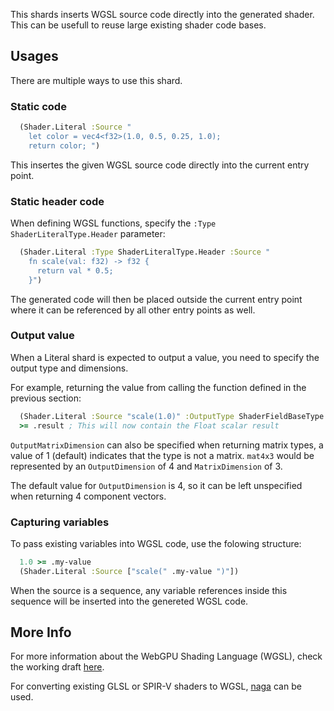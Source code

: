 This shards inserts WGSL source code directly into the generated shader. This can be usefull to reuse large existing shader code bases.

## Usages

There are multiple ways to use this shard.

### Static code

```clojure
  (Shader.Literal :Source "
    let color = vec4<f32>(1.0, 0.5, 0.25, 1.0);
    return color; ")
```

This insertes the given WGSL source code directly into the current entry point.

### Static header code

When defining WGSL functions, specify the `:Type ShaderLiteralType.Header` parameter:

```clojure
  (Shader.Literal :Type ShaderLiteralType.Header :Source "
    fn scale(val: f32) -> f32 {
      return val * 0.5;
    }")
```

The generated code will then be placed outside the current entry point where it can be referenced by all other entry points as well.

### Output value

When a Literal shard is expected to output a value, you need to specify the output type and dimensions.

For example, returning the value from calling the function defined in the previous section:

```clojure
  (Shader.Literal :Source "scale(1.0)" :OutputType ShaderFieldBaseType.Float32 :OutputDimension 1)
  >= .result ; This will now contain the Float scalar result
```

`OutputMatrixDimension` can also be specified when returning matrix types, a value of 1 (default) indicates that the type is not a matrix. `mat4x3` would be represented by an `OutputDimension` of 4 and `MatrixDimension` of 3.

The default value for `OutputDimension` is 4, so it can be left unspecified when returning 4 component vectors.

### Capturing variables

To pass existing variables into WGSL code, use the folowing structure:

```clojure
  1.0 >= .my-value
  (Shader.Literal :Source ["scale(" .my-value ")"])
```

When the source is a sequence, any variable references inside this sequence will be inserted into the genereted WGSL code.

## More Info

For more information about the WebGPU Shading Language (WGSL), check the working draft [here](https://www.w3.org/TR/WGSL/).

For converting existing GLSL or SPIR-V shaders to WGSL, [naga](https://github.com/gfx-rs/naga) can be used.
